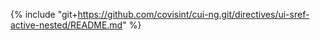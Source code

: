 {% include "git+https://github.com/covisint/cui-ng.git/directives/ui-sref-active-nested/README.md" %}
